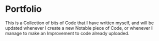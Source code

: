 # Portfolio
This is a Collection of bits of Code that I have written myself,
and will be updated whenever I create a new Notable piece of Code,
or whenever I manage to make an Improvement to code already uploaded.
